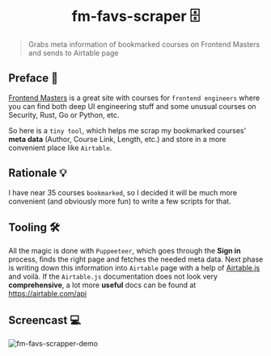 <h1 align="center">fm-favs-scraper 🗄️</h1>

> Grabs meta information of bookmarked courses on Frontend Masters and sends to Airtable page
 

## Preface  💬️

[Frontend Masters](https://frontendmasters.com/courses) is a great site with courses for `frontend engineers` where 
you can find both deep UI engineering stuff and some unusual courses on Security, Rust, Go or Python, etc.

So here is a `tiny tool`, which helps me scrap my bookmarked courses' **meta data** (Author, Course Link, Length, etc.) and
store in a more convenient place like `Airtable`.

## Rationale 💡

I have near 35 courses `bookmarked`, so I decided it will be much more convenient (and obviously more fun) to write a few scripts for that.

## Tooling  🛠️

All the magic is done with `Puppeeteer`, which goes through the **Sign in** process, finds the right page and fetches the needed meta data.
Next phase is writing down this information into `Airtable` page with a help of [Airtable.js](https://github.com/Airtable/airtable.js) and voilà.
If the `Airtable.js` documentation does not look very **comprehensive**, a lot more **useful** docs can be found at https://airtable.com/api 

## Screencast  💻

![fm-favs-scrapper-demo](https://user-images.githubusercontent.com/6503508/150685892-6b8b4bd8-631c-420f-b223-7be95bcb8f63.gif)
